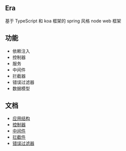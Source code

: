 ## Era

基于 TypeScript 和 koa 框架的 spring 风格 node web 框架

## 功能

-   依赖注入
-   控制器
-   服务
-   中间件
-   拦截器
-   错误过滤器
-   数据模型

## 文档

-   [应用结构]('./docs/structure.md')
-   [控制器](./docs/controller.md)
-   [中间件](./docs/middleware.md)
-   [拦截件](./docs/interceptor.md)
-   [错误过滤器](./docs/filter.md)
